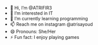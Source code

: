 - 👋 Hi, I’m @ATRIFIR3
- 👀 I’m interested in IT
- 🌱 I’m currently learning programming
- 📫 Reach me on instagram @atrisayoud
- 😄 Pronouns: She/Her
- ⚡ Fun fact: I enjoy playing games

<!---
ATRIFIR3/ATRIFIR3 is a ✨ special ✨ repository because its `README.md` (this file) appears on your GitHub profile.
You can click the Preview link to take a look at your changes.
--->

